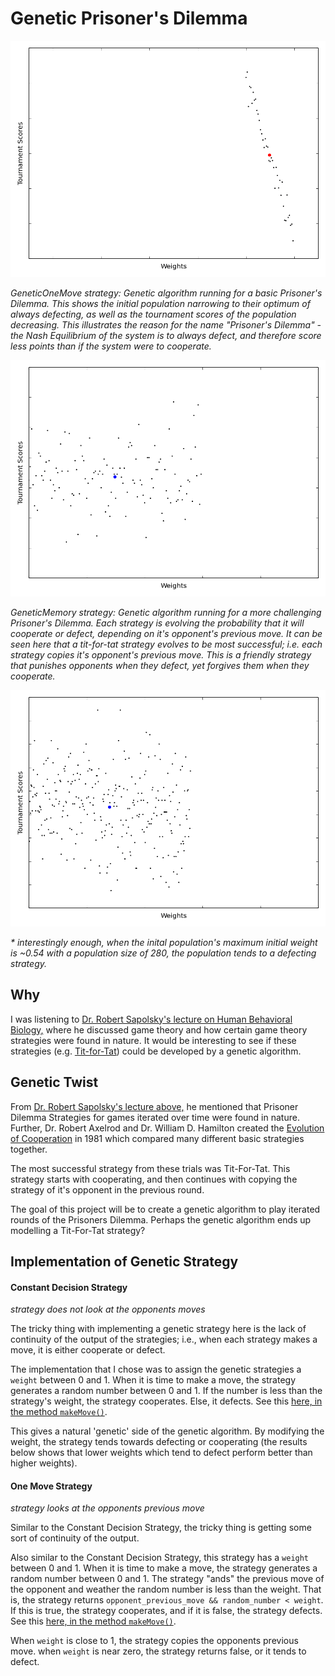 # Genetic Prisoner's Dilemma

![Genetic Algorithm running for a basic prisoner's dilemma](gifs/small_long_always_defect.gif)

_GeneticOneMove strategy: Genetic algorithm running for a basic Prisoner's Dilemma. This shows the initial population narrowing to their optimum of always defecting, as well as the tournament scores of the population decreasing. This illustrates the reason for the name "Prisoner's Dilemma" - the Nash Equilibrium of the system is to always defect, and therefore score less points than if the system were to cooperate._

![Genetic Algorithm running on more difficult prisoner's dilema](gifs/small_evolution_ttt.gif)

_GeneticMemory strategy: Genetic algorithm running for a more challenging Prisoner's Dilemma. Each strategy is evolving the probability that it will cooperate or defect, depending on it's opponent's previous move. It can be seen here that a tit-for-tat strategy evolves to be most successful; i.e. each strategy copies it's opponent's previous move. This is a friendly strategy that punishes opponents when they defect, yet forgives them when they cooperate._

![GeneticMemory strategy](gifs/small_mem_to_defect_longer.gif)

_* interestingly enough, when the inital population's maximum initial weight is ~0.54 with a population size of 280, the population tends to a defecting strategy._

## Why

I was listening to [Dr. Robert Sapolsky's lecture on Human Behavioral Biology,](https://www.youtube.com/watch?v=NNnIGh9g6fA) where he discussed game theory and how certain game theory strategies were found in nature. 
It would be interesting to see if these strategies (e.g. [Tit-for-Tat](https://en.wikipedia.org/wiki/Tit_for_tat)) could be developed by a genetic algorithm.

## Genetic Twist

From [Dr. Robert Sapolsky's lecture above,](https://www.youtube.com/watch?v=NNnIGh9g6fA) he mentioned that Prisoner Dilemma Strategies for games iterated over time were found in nature. Further, Dr. Robert Axelrod and Dr. William D. Hamilton created the [Evolution of Cooperation](http://www-personal.umich.edu/~axe/research/Axelrod%20and%20Hamilton%20EC%201981.pdf) in 1981 which compared many different basic strategies together.

The most successful strategy from these trials was Tit-For-Tat. This strategy starts with cooperating, and then continues with copying the strategy of it's opponent in the previous round.

The goal of this project will be to create a genetic algorithm to play iterated rounds of the Prisoners Dilemma. Perhaps the genetic algorithm ends up modelling a Tit-For-Tat strategy?

## Implementation of Genetic Strategy 

#### Constant Decision Strategy

_strategy does not look at the opponents moves_

The tricky thing with implementing a genetic strategy here is the lack of continuity of the output of the strategies; i.e., when each strategy makes a move, it is either cooperate or defect.

The implementation that I chose was to assign the genetic strategies a `weight` between 0 and 1. When it is time to make a move, the strategy generates a random number between 0 and 1. If the number is less than the strategy's weight, the strategy cooperates. Else, it defects. See this [here, in the method `makeMove()`](https://github.com/Axel-Jacobsen/GeneticPrisonersDilemma/blob/master/src/main/java/GameTheory/Strategies/GeneticOneMove.java).

This gives a natural 'genetic' side of the genetic algorithm. By modifying the weight, the strategy tends towards defecting or cooperating (the results below shows that lower weights which tend to defect perform better than higher weights).

#### One Move Strategy

_strategy looks at the opponents previous move_

Similar to the Constant Decision Strategy, the tricky thing is getting some sort of continuity of the output.

Also similar to the Constant Decision Strategy, this strategy has a `weight` between 0 and 1. When it is time to make a move, the strategy generates a random number between 0 and 1. The strategy "ands" the previous move of the opponent and weather the random number is less than the weight. That is, the strategy returns `opponent_previous_move && random_number < weight`. If this is true, the strategy cooperates, and if it is false, the strategy defects. See this [here, in the method `makeMove()`](https://github.com/Axel-Jacobsen/GeneticPrisonersDilemma/blob/master/src/main/java/GameTheory/Strategies/GeneticMemory.java).

When `weight` is close to 1, the strategy copies the opponents previous move. when `weight` is near zero, the strategy returns false, or it tends to defect.
